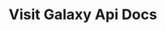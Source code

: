 ---
title: Visit Galaxy Api Docs

language_tabs:
  - shell
  - javascript

toc_footers:
  - <a href='https://help.citybreak.com/'>Citybreak Support</a> 
  - <a href='https://github.com/tripit/slate'>Documentation Powered by Slate</a>
  - <a href='https://visit.github.io/galaxy-docs-v2'>Version 2 Documentation (stable)</a>

includes:
  - intro
  - exampleworkflow
  - pointofsales
  - accommodation
  - availability-accommodation
  - fuzzy-accommodation
  - content
  - basket
  - reservation
  - countrycode
  - errors
  - breakingchanges

search: true
---